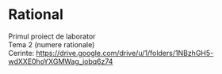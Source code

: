 # Rational
Primul proiect de laborator      
Tema 2 (numere rationale)         
Cerinte: https://drive.google.com/drive/u/1/folders/1NBzhGH5-wdXXE0hoYXGMWag_iobq6z74
